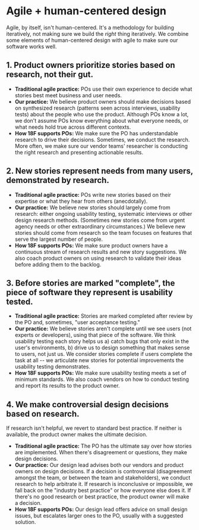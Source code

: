 # Agile + human-centered design

Agile, by itself, isn't human-centered. It's a methodology for building iteratively, not making sure we build the *right* thing iteratively. We combine some elements of human-centered design with agile to make sure our software works well.

## 1. Product owners prioritize stories based on research, not their gut.
- **Traditional agile practice:** POs use their own experience to decide what stories best meet business and user needs.
- **Our practice:** We believe product owners should make decisions based on synthesized research (patterns seen across interviews, usability tests) about the people who use the product. Although POs know a lot, we don't assume POs know everything about what everyone needs, or what needs hold true across different contexts.
- **How 18F supports POs:** We make sure the PO has understandable research to drive their decisions. Sometimes, we conduct the research. More often, we make sure our vendor teams' researcher is conducting the right research and presenting actionable results.

## 2. New stories represent needs from many users, demonstrated by research.
- **Traditional agile practice:** POs write new stories based on their expertise or what they hear from others (anecdotally).
- **Our practice:** We believe new stories should largely come from research: either ongoing usability testing, systematic interviews or other design research methods. (Sometimes new stories come from urgent agency needs or other extraordinary circumstances.) We believe new stories should come from research so the team focuses on features that serve the largest number of people.
- **How 18F supports POs:** We make sure product owners have a continuous stream of research results and new story suggestions. We also coach product owners on using research to validate their ideas  before adding them to the backlog.

## 3. Before stories are marked "complete", the piece of software they represent is usability tested.
- **Traditional agile practice:** Stories are marked completed after review by the PO and, sometimes, "user acceptance testing."
- **Our practice:** We believe stories aren't complete until we see users (not experts or developers), using that piece of the software. We think usability testing each story helps us a) catch bugs that only exist in the user's environments, b) drive us to design something that makes sense to users, not just us. We consider stories complete if users complete the task at all -- we articulate new stories for potential improvements the usability testing demonstrates.
- **How 18F supports POs:** We make sure usability testing meets a set of minimum standards. We also coach vendors on how to conduct testing and report its results to the product owner.

## 4. We make controversial design decisions based on research.
If research isn't helpful, we revert to standard best practice. If neither is available, the product owner makes the ultimate decision.
- **Traditional agile practice:** The PO has the ultimate say over how stories are implemented. When there's disagreement or questions, they make design decisions.
- **Our practice:** Our design lead advises both our vendors and product owners on design decisions. If a decision is controversial (disagreement amongst the team, or between the team and stakeholders), we conduct research to help arbitrate it. If research is inconclusive or impossible, we fall back on the "industry best practice" or how everyone else does it. If there's no good research or best practice, the product owner will make a decision.
- **How 18F supports POs:** Our design lead offers advice on small design issues, but escalates larger ones to the PO, usually with a suggested solution. 

